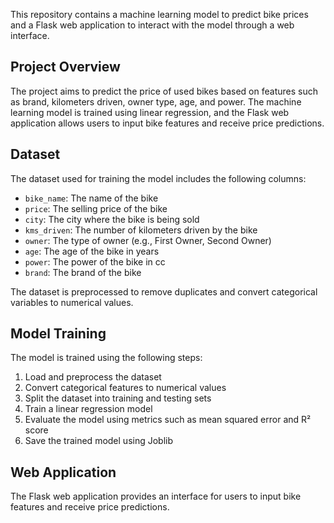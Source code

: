 This repository contains a machine learning model to predict bike prices and a Flask web application to interact with the model through a web interface.
## Project Overview
The project aims to predict the price of used bikes based on features such as brand, kilometers driven, owner type, age, and power. 
The machine learning model is trained using linear regression, and the Flask web application allows users to input bike features and receive price predictions.

## Dataset
The dataset used for training the model includes the following columns:
- `bike_name`: The name of the bike
- `price`: The selling price of the bike
- `city`: The city where the bike is being sold
- `kms_driven`: The number of kilometers driven by the bike
- `owner`: The type of owner (e.g., First Owner, Second Owner)
- `age`: The age of the bike in years
- `power`: The power of the bike in cc
- `brand`: The brand of the bike

The dataset is preprocessed to remove duplicates and convert categorical variables to numerical values.

## Model Training
The model is trained using the following steps:
1. Load and preprocess the dataset
2. Convert categorical features to numerical values
3. Split the dataset into training and testing sets
4. Train a linear regression model
5. Evaluate the model using metrics such as mean squared error and R² score
6. Save the trained model using Joblib

## Web Application
The Flask web application provides an interface for users to input bike features and receive price predictions. 
